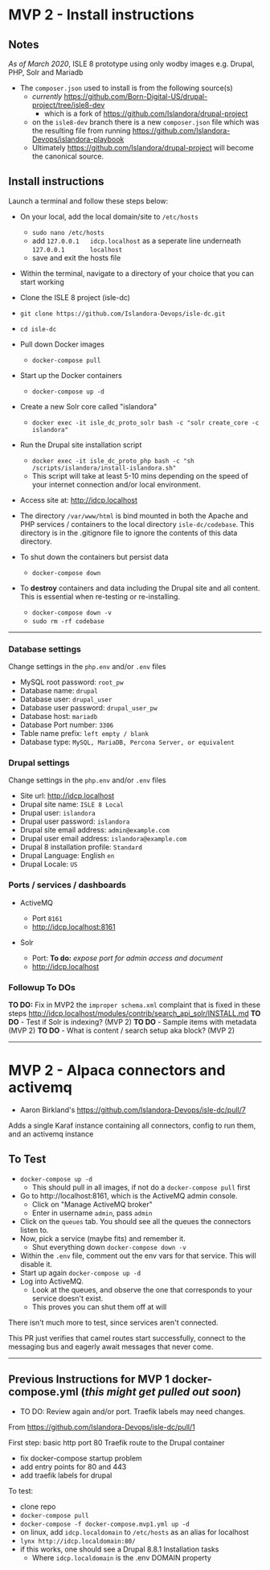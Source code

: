 # MVP 2 - Install instructions

## Notes

_As of March 2020_, ISLE 8 prototype using only wodby images e.g. Drupal, PHP, Solr and Mariadb

* The `composer.json` used to install is from the following source(s)
  * _currently_ https://github.com/Born-Digital-US/drupal-project/tree/isle8-dev
    * which is a fork of https://github.com/Islandora/drupal-project
  * on the `isle8-dev` branch there is a new `composer.json` file which was the resulting file from running https://github.com/Islandora-Devops/islandora-playbook
  * Ultimately https://github.com/Islandora/drupal-project will become the canonical source.

## Install instructions

Launch a terminal and follow these steps below:

* On your local, add the local domain/site to `/etc/hosts`
  * `sudo nano /etc/hosts`
  * add `127.0.0.1   idcp.localhost` as a seperate line underneath `127.0.0.1       localhost`
  * save and exit the hosts file

* Within the terminal, navigate to a directory of your choice that you can start working

* Clone the ISLE 8 project (isle-dc)
* `git clone https://github.com/Islandora-Devops/isle-dc.git`

* `cd isle-dc`

* Pull down Docker images
  * `docker-compose pull`

* Start up the Docker containers
  * `docker-compose up -d`

* Create a new Solr core called "islandora"
  * `docker exec -it isle_dc_proto_solr bash -c "solr create_core -c islandora"`

* Run the Drupal site installation script
  * `docker exec -it isle_dc_proto_php bash -c "sh /scripts/islandora/install-islandora.sh"`
  * This script will take at least 5-10 mins depending on the speed of your internet connection and/or local environment.

* Access site at: http://idcp.localhost

* The directory `/var/www/html` is bind mounted in both the Apache and PHP services / containers to the local directory `isle-dc/codebase`. This directory is in the .gitignore file to ignore the contents of this data directory.

* To shut down the containers but persist data
  * `docker-compose down`

* To **destroy** containers and data including the Drupal site and all content. This is essential when re-testing or re-installing.
  * `docker-compose down -v`
  * `sudo rm -rf codebase`

---

### Database settings

Change settings in the `php.env` and/or `.env` files

* MySQL root password: `root_pw`
* Database name: `drupal`
* Database user: `drupal_user`
* Database user password: `drupal_user_pw`
* Database host: `mariadb`
* Database Port number: `3306`
* Table name prefix: `left empty / blank`
* Database type: `MySQL, MariaDB, Percona Server, or equivalent`

### Drupal settings

Change settings in the `php.env` and/or `.env` files

* Site url: http://idcp.localhost
* Drupal site name: `ISLE 8 Local`
* Drupal user: `islandora`
* Drupal user password: `islandora`
* Drupal site email address: `admin@example.com`
* Drupal user email address: `islandora@example.com`
* Drupal 8 installation profile: `Standard`
* Drupal Language: English `en`
* Drupal Locale: `US`

### Ports / services / dashboards

* ActiveMQ
  * Port `8161`
  * http://idcp.localhost:8161

* Solr
  * Port: **To do:** _expose port for admin access and document_
  * http://idcp.localhost

### Followup To DOs

**TO DO:** Fix in MVP2 the `improper schema.xml` complaint that is fixed in these steps http://idcp.localhost/modules/contrib/search_api_solr/INSTALL.md
**TO DO** - Test if Solr is indexing? (MVP 2)
**TO DO** - Sample items with metadata (MVP 2)
**TO DO** - What is content / search setup aka block? (MVP 2)

---

# MVP 2 - Alpaca connectors and activemq

* Aaron Birkland's https://github.com/Islandora-Devops/isle-dc/pull/7

Adds a single Karaf instance containing all connectors, config to run them, and an activemq instance

## To Test

* `docker-compose up -d`
  * This should pull in all images, if not do a `docker-compose pull` first
* Go to http://localhost:8161, which is the ActiveMQ admin console.
  * Click on "Manage ActiveMQ broker"
  * Enter in username `admin`, pass `admin`
* Click on the `queues` tab. You should see all the queues the connectors listen to.
* Now, pick a service (maybe fits) and remember it.
  * Shut everything down `docker-compose down -v`
* Within the `.env` file, comment out the env vars for that service. This will disable it.
* Start up again `docker-compose up -d`
* Log into ActiveMQ.
  * Look at the queues, and observe the one that corresponds to your service doesn't exist. 
  * This proves you can shut them off at will

There isn't much more to test, since services aren't connected.

This PR just verifies that camel routes start successfully, connect to the messaging bus and eagerly await messages that never come.

---

## Previous Instructions for MVP 1 docker-compose.yml (_this might get pulled out soon_)

* TO DO: Review again and/or port. Traefik labels may need changes.

From https://github.com/Islandora-Devops/isle-dc/pull/1

First step: basic http port 80 Traefik route to the Drupal container

* fix docker-compose startup problem
* add entry points for 80 and 443
* add traefik labels for drupal

To test:

* clone repo
* `docker-compose pull`
* `docker-compose -f docker-compose.mvp1.yml up -d`
* on linux, add `idcp.localdomain` to `/etc/hosts` as an alias for localhost
* `lynx http://idcp.localdomain:80/`
* if this works, one should see a Drupal 8.8.1 Installation tasks
  * Where `idcp.localdomain` is the .env DOMAIN property